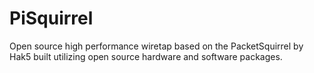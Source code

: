 # PiSquirrel
Open source high performance wiretap based on the PacketSquirrel by Hak5 built utilizing open source hardware and software packages.

